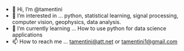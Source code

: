 - 👋 Hi, I’m @tamentini
- 👀 I’m interested in ... python, statistical learning, signal processing, computer vision, geophysics, data analysis.
- 🌱 I’m currently learning ... How to use python for data science applications
- 📫 How to reach me ... tamentini@att.net or tamentini1@gmail.com

<!---
tamentini/tamentini is a ✨ special ✨ repository because its `README.md` (this file) appears on your GitHub profile.
You can click the Preview link to take a look at your changes.
--->
